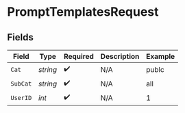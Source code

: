 # PromptTemplatesRequest


## Fields

| Field              | Type               | Required           | Description        | Example            |
| ------------------ | ------------------ | ------------------ | ------------------ | ------------------ |
| `Cat`              | *string*           | :heavy_check_mark: | N/A                | publc              |
| `SubCat`           | *string*           | :heavy_check_mark: | N/A                | all                |
| `UserID`           | *int*              | :heavy_check_mark: | N/A                | 1                  |